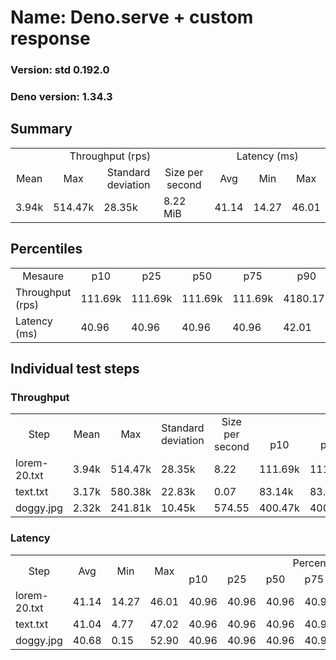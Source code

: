 # Name: Deno.serve + custom response 
  
  ### Version: std 0.192.0
  ### Deno version: 1.34.3

## Summary
<table>
<tr>
    <td align="center" colspan="4">Throughput (rps)</td>
    <td align="center" colspan="3">Latency (ms)</td>
</tr>
<tr>
    <td align="center">Mean</td>
    <td align="center">Max</td>
    <td align="center">Standard deviation</td>
    <td align="center">Size per second</td>
    <td align="center">Avg</td>
    <td align="center">Min</td>
    <td align="center">Max</td>
</tr>
<tr>
    <td>3.94k</td>
    <td>514.47k</td>
    <td>28.35k</td>
    <td>8.22 MiB</td>
    <td>41.14</td>
    <td>14.27</td>
    <td>46.01</td>
</tr>
</table>

## Percentiles

<table>
<tr>
  <td align="center">Mesaure</td>
  <td align="center">p10</td>
  <td align="center">p25</td>
  <td align="center">p50</td>
  <td align="center">p75</td>
  <td align="center">p90</td>
  <td align="center">p95</td>
  <td align="center">p99</td>
</tr>
<tr>
  <td>Throughput (rps)</td>
  <td>111.69k</td>
  <td>111.69k</td>
  <td>111.69k</td>
  <td>111.69k</td>
  <td>4180.17k</td>
  <td>5462.86k</td>
  <td>12991.41k</td>
</tr>
<tr>
  <td>Latency (ms)</td>
  <td>40.96</td>
  <td>40.96</td>
  <td>40.96</td>
  <td>40.96</td>
  <td>42.01</td>
  <td>42.03</td>
  <td>42.98</td>
</tr>
</table>

## Individual test steps

### Throughput

<table>
<tr>
  <td align="center" rowspan="2">Step</td>
  <td align="center" rowspan="2">Mean</td>
  <td align="center" rowspan="2">Max</td>
  <td align="center" rowspan="2">Standard deviation</td>
  <td align="center" rowspan="2">Size per second</td>
  <td align="center" colspan="7">Percentiles</td>
</tr>
<tr>
  <!-- still Step -->
  <!-- still Mean -->
  <!-- still Max -->
  <!-- still Standard deviation -->
  <!-- still Size per second -->
  <td align="center">p10</td>
  <td align="center">p25</td>
  <td align="center">p50</td>
  <td align="center">p75</td>
  <td align="center">p90</td>
  <td align="center">p95</td>
  <td align="center">p99</td>
</tr>
<tr>
  <td>lorem-20.txt</td>
  <td>3.94k</td>
  <td>514.47k</td>
  <td>28.35k</td>
  <td>8.22</td>
  <td>111.69k</td>
  <td>111.69k</td>
  <td>111.69k</td>
  <td>111.69k</td>
  <td>4180.17k</td>
  <td>5462.86k</td>
  <td>12991.41k</td>
</tr><tr>
  <td>text.txt</td>
  <td>3.17k</td>
  <td>580.38k</td>
  <td>22.83k</td>
  <td>0.07</td>
  <td>83.14k</td>
  <td>83.14k</td>
  <td>83.14k</td>
  <td>83.14k</td>
  <td>4725.23k</td>
  <td>6522.15k</td>
  <td>12634.49k</td>
</tr><tr>
  <td>doggy.jpg</td>
  <td>2.32k</td>
  <td>241.81k</td>
  <td>10.45k</td>
  <td>574.55</td>
  <td>400.47k</td>
  <td>400.47k</td>
  <td>400.47k</td>
  <td>400.47k</td>
  <td>3407.03k</td>
  <td>4319.65k</td>
  <td>6457.36k</td>
</tr></table>

### Latency

<table>
<tr>
  <td align="center" rowspan="2">Step</td>
  <td align="center" rowspan="2">Avg</td>
  <td align="center" rowspan="2">Min</td>
  <td align="center" rowspan="2">Max</td>
  <td align="center" colspan="7">Percentiles</td>
</tr>
<tr>
  <!-- still Avg -->
  <!-- still Min -->
  <!-- still Max -->
  <td>p10</td>
  <td>p25</td>
  <td>p50</td>
  <td>p75</td>
  <td>p90</td>
  <td>p95</td>
  <td>p99</td>
</tr>
<tr>
  <td>lorem-20.txt</td>
  <td>41.14</td>
  <td>14.27</td>
  <td>46.01</td>
  <td>40.96</td>
  <td>40.96</td>
  <td>40.96</td>
  <td>40.96</td>
  <td>42.01</td>
  <td>42.03</td>
  <td>42.98</td>
</tr><tr>
  <td>text.txt</td>
  <td>41.04</td>
  <td>4.77</td>
  <td>47.02</td>
  <td>40.96</td>
  <td>40.96</td>
  <td>40.96</td>
  <td>40.96</td>
  <td>42.00</td>
  <td>42.03</td>
  <td>42.89</td>
</tr><tr>
  <td>doggy.jpg</td>
  <td>40.68</td>
  <td>0.15</td>
  <td>52.90</td>
  <td>40.96</td>
  <td>40.96</td>
  <td>40.96</td>
  <td>40.96</td>
  <td>42.02</td>
  <td>42.07</td>
  <td>43.00</td>
</tr></table>